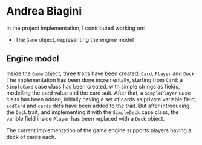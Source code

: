 # Andrea Biagini

In the project implementation, I contributed working on:

- The `Game` object, representing the engine model

## Engine model

Inside the `Game` object, three traits have been created: `Card`, `Player` and `Deck`. The implementation has been done incrementally, starting from `Card`: a `SimpleCard` case class has been created, with simple strings as fields, modelling the card value and the card suit. After that, a `SimplePlayer` case class has been added, initially having a set of cards as private variable field; `addCard` and `cards` defs have been added to the trait. But after introducing the `Deck` trait, and implementing it with the `SimpleDeck` case class, the varible field inside `Player` has been replaced with a `Deck` object.

The current implementation of the game engine supports players having a deck of cards each.
